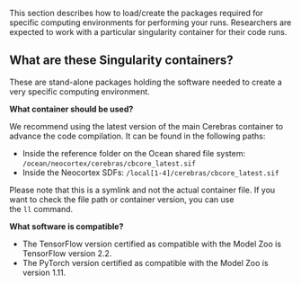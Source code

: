 <!-- # Software Stack

This title is commented out in this doc so that it will appear above the in-page table of contents instead of beside it.
-->

This section describes how to load/create the packages required for specific computing environments for performing your runs. Researchers are expected to work with a particular singularity container for their code runs.

## What are these Singularity containers?
These are stand-alone packages holding the software needed to create a very specific computing environment.

**What container should be used?**

We recommend using the latest version of the main Cerebras container to advance the code compilation. It can be found in the following paths:
* Inside the reference folder on the Ocean shared file system:
`/ocean/neocortex/cerebras/cbcore_latest.sif`
* Inside the Neocortex SDFs:
`/local[1-4]/cerebras/cbcore_latest.sif`

Please note that this is a symlink and not the actual container file. If you want to check the file path or container version, you can use the `ll` command.

**What software is compatible?**
* The TensorFlow version certified as compatible with the Model Zoo is TensorFlow version 2.2.
* The PyTorch version certified as compatible with the Model Zoo is version 1.11.

